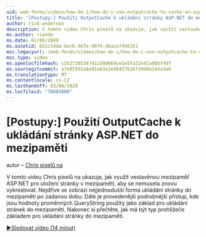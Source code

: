 ```yaml
---
uid: web-forms/videos/how-do-i/how-do-i-use-outputcache-to-cache-an-aspnet-page
title: '[Postupy:] Použití OutputCache k ukládání stránky ASP.NET do mezipaměti | Microsoft Docs'
author: rick-anderson
description: V tomto videu Chris pixelů na ukazuje, jak využít vestavěnou mezipaměť ASP.NET pro uložení stránky v mezipaměti, aby se nemusela znovu vykreslovat. Nejprve...
ms.author: riande
ms.date: 02/05/2009
ms.assetid: 651c54da-becb-467e-9076-d6ace7456351
msc.legacyurl: /web-forms/videos/how-do-i/how-do-i-use-outputcache-to-cache-an-aspnet-page
msc.type: video
ms.openlocfilehash: c2b3738524741a50d669ce1e5fa22ed1a88bf4df
ms.sourcegitcommit: e7e91932a6e91a63e2e46417626f39d6b244a3ab
ms.translationtype: MT
ms.contentlocale: cs-CZ
ms.lasthandoff: 03/06/2020
ms.locfileid: "78603080"
---
```

# <a name="how-do-i-use-outputcache-to-cache-an-aspnet-page"></a>[Postupy:] Použití OutputCache k ukládání stránky ASP.NET do mezipaměti

autor – [Chris pixelů na](https://twitter.com/chrispels)

V tomto videu Chris pixelů na ukazuje, jak využít vestavěnou mezipaměť ASP.NET pro uložení stránky v mezipaměti, aby se nemusela znovu vykreslovat. Nejdříve se zobrazí nejjednodušší forma ukládání stránky do mezipaměti po zadanou dobu. Dále je provedenější podrobnější přístup, kde jsou hodnoty proměnných QueryString použity jako základ pro ukládání stránek do mezipaměti. Nakonec si přečtěte, jak má být typ prohlížeče základem pro ukládání stránky do mezipaměti.

[&#9654;Sledovat video (14 minut)](https://channel9.msdn.com/Blogs/ASP-NET-Site-Videos/how-do-i-use-outputcache-to-cache-an-aspnet-page)
